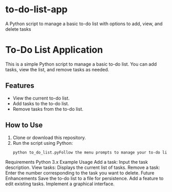 # to-do-list-app
A Python script to manage a basic to-do list with options to add, view, and delete tasks
# To-Do List Application

This is a simple Python script to manage a basic to-do list. You can add tasks, view the list, and remove tasks as needed.

## Features
- View the current to-do list.
- Add tasks to the to-do list.
- Remove tasks from the to-do list.

## How to Use
1. Clone or download this repository.
2. Run the script using Python:
   ```bash
   python to_do_list.pyFollow the menu prompts to manage your to-do list.
Requirements
Python 3.x
Example Usage
Add a task: Input the task description.
View tasks: Displays the current list of tasks.
Remove a task: Enter the number corresponding to the task you want to delete.
Future Enhancements
Save the to-do list to a file for persistence.
Add a feature to edit existing tasks.
Implement a graphical interface.

